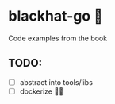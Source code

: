 # blackhat-go 🎩

Code examples from the book

## TODO:

- [ ] abstract into tools/libs
- [ ] dockerize ☝🏽
